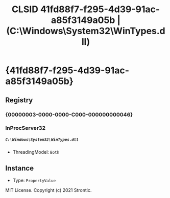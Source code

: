 ﻿---
title: "CLSID 41fd88f7-f295-4d39-91ac-a85f3149a05b | (C:\\Windows\\System32\\WinTypes.dll)"
excerpt: What is COM-Object CLSID 41fd88f7-f295-4d39-91ac-a85f3149a05b?
---

# {41fd88f7-f295-4d39-91ac-a85f3149a05b}


## Registry


### {00000003-0000-0000-C000-000000000046}


### InProcServer32

##### `C:\Windows\System32\WinTypes.dll`
* ThreadingModel: `Both`

## Instance

* Type: `PropertyValue`

MIT License. Copyright (c) 2021 Strontic.


